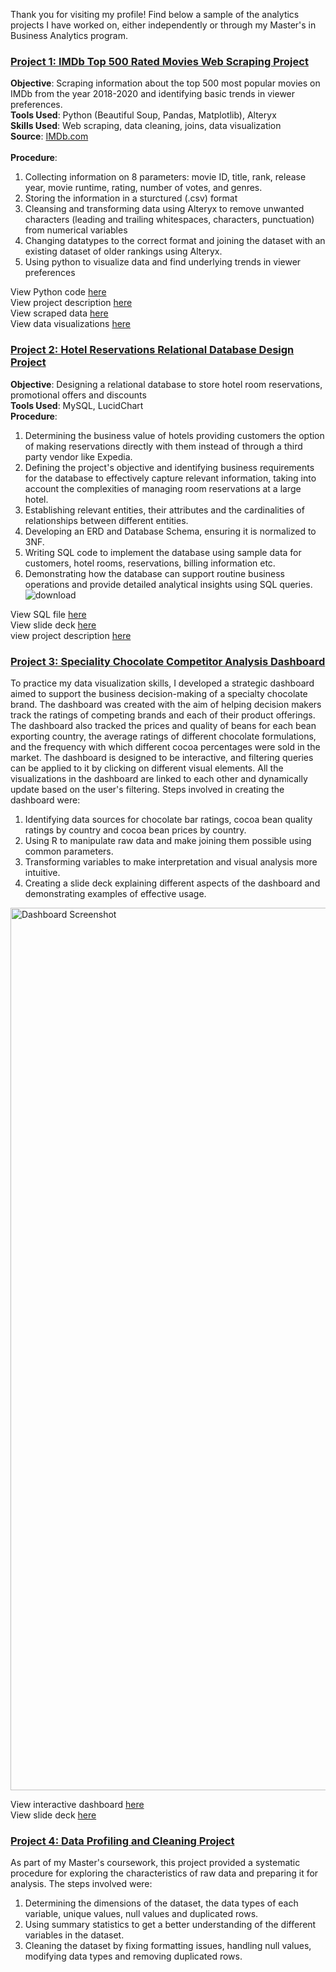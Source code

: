 Thank you for visiting my profile! Find below a sample of the analytics projects I have worked on, either independently or through my Master's in Business Analytics program.

### [Project 1: IMDb Top 500 Rated Movies Web Scraping Project](https://github.com/sohampatki/Portfolio/tree/main/WebScraping)

<b>Objective</b>: Scraping information about the top 500 most popular movies on IMDb from the year 2018-2020 and identifying basic trends in viewer preferences. <br>
<b>Tools Used</b>: Python (Beautiful Soup, Pandas, Matplotlib), Alteryx <br>
<b>Skills Used</b>: Web scraping, data cleaning, joins, data visualization <br>
<b>Source</b>: [IMDb.com](https://www.imdb.com/search/title/?at=0&sort=num_votes,desc&start=1&title_type=feature&year=2018,2020)<br><br>
<b>Procedure</b>:
 1. Collecting information on 8 parameters: movie ID, title, rank, release year, movie
runtime, rating, number of votes, and genres.
2. Storing the information in a sturctured (.csv) format
3. Cleansing and transforming data using Alteryx to remove unwanted characters (leading and trailing whitespaces, characters, punctuation) from numerical variables
4. Changing datatypes to the correct format and joining the dataset with an existing dataset of older rankings using Alteryx.
5. Using python to visualize data and find underlying trends in viewer preferences
 
View Python code [here](https://github.com/sohampatki/Portfolio/blob/main/WebScraping/Python_Code.ipynb) <br>
View project description [here](https://github.com/sohampatki/Portfolio/blob/main/WebScraping/Project%20Description.pdf) <br>
View scraped data [here](https://github.com/sohampatki/Portfolio/blob/main/WebScraping/IMDBTop500.csv) <br>
View data visualizations [here](https://github.com/sohampatki/Portfolio/blob/main/WebScraping/IMDB_Vizzes.ipynb)
### [Project 2: Hotel Reservations Relational Database Design Project](https://github.com/sohampatki/Portfolio/tree/main/Hotel%20Reservations%20Database%20Design)

<b>Objective</b>: Designing a relational database to store hotel room reservations, promotional offers and discounts <br>
<b>Tools Used</b>: MySQL, LucidChart <br>
<b>Procedure</b>:<br>

1. Determining the business value of hotels providing customers the option of making reservations directly with them instead of through a third party vendor like Expedia.
2. Defining the project's objective and identifying business requirements for the database to effectively capture relevant information, taking into account the complexities of managing room reservations at a large hotel. 
3. Establishing relevant entities, their attributes and the cardinalities of relationships between different entities.
4. Developing an ERD and Database Schema, ensuring it is normalized to 3NF.
5. Writing SQL code to implement the database using sample data for customers, hotel rooms, reservations, billing information etc.
6. Demonstrating how the database can support routine business operations and provide detailed analytical insights using SQL queries.
![download](https://github.com/sohampatki/Soham-Patki-s-Portfolio/assets/133144327/203138e8-e26f-4339-a439-b98f8e6eb154)


View SQL file [here](https://github.com/sohampatki/Portfolio/blob/main/Hotel%20Reservations%20Database%20Design/Hotel%20Reservations%20Relational%20Database%20(MySQL)) <br>
View slide deck [here](https://github.com/sohampatki/Portfolio/blob/main/Hotel%20Reservations%20Database%20Design/Database%20Design%20Slide%20Deck.pdf) <br>
view project description [here](https://github.com/sohampatki/Portfolio/blob/main/Hotel%20Reservations%20Database%20Design/Design%20Process%20Description.pdf)

### [Project 3: Speciality Chocolate Competitor Analysis Dashboard](https://github.com/sohampatki/Portfolio/tree/main/Competitive%20Analysis%20Dashboard%20(Tableau)%20)

To practice my data visualization skills, I developed a strategic dashboard aimed to support the business decision-making of a specialty chocolate brand. The dashboard was created with the aim of helping decision makers track the ratings of competing brands and each of their product offerings. The dashboard also tracked the prices and quality of beans for each bean exporting country, the average ratings of different chocolate formulations, and the frequency with which different cocoa percentages were sold in the market. The dashboard is designed to be interactive, and filtering queries can be applied to it by clicking on different visual elements. All the visualizations in the dashboard are linked to each other and dynamically update based on the user's filtering. Steps involved in creating the dashboard were:

1. Identifying data sources for chocolate bar ratings, cocoa bean quality ratings by country and cocoa bean prices by country.
2. Using R to manipulate raw data and make joining them possible using common parameters.
3. Transforming variables to make interpretation and visual analysis more intuitive.
4. Creating a slide deck explaining different aspects of the dashboard and demonstrating examples of effective usage.
<img width="1412" alt="Dashboard Screenshot" src="https://github.com/sohampatki/Portfolio/assets/133144327/d3379130-2075-4380-bfd0-09b5afcc0f68">

View interactive dashboard [here](https://public.tableau.com/app/profile/sohampatki/viz/SpecialtyChocolateBrandandBeanQualityTracker/Dashboard1) <br>
View slide deck [here](https://github.com/sohampatki/Portfolio/blob/main/Dashboard_Slide_deck.pdf)


### [Project 4: Data Profiling and Cleaning Project](https://github.com/sohampatki/Portfolio/blob/main/Data%20Profiling%20and%20Cleaning%20Project.md)

As part of my Master's coursework, this project provided a systematic procedure for exploring the characteristics of raw data and preparing it for analysis. The steps involved were:

1. Determining the dimensions of the dataset, the data types of each variable, unique values, null values and duplicated rows.
2. Using summary statistics to get a better understanding of the different variables in the dataset.
3. Cleaning the dataset by fixing formatting issues, handling null values, modifying data types and removing duplicated rows. 

